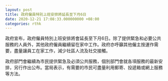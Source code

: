 ```yaml
---
layout: post
title: 政府僱員特別上班安排將延長至下月6日
date: 2020-12-21 17:08:33.000000000 +08:00
categories: rthk
---
```


政府宣布，政府僱員特別上班安排將會延長至下月6日。除了提供緊急和必要公共服務的人員外，其他政府僱員繼續留在家中工作。政府亦呼籲其他僱主按運作需要，盡量讓員工在家工作，減少社區人流及社交接觸。

政府部門會繼續為市民提供緊急及必須公共服務，個別部門會就各項服務的最新安排，另行作出公布。當局表示，有需要的市民可盡量利用郵寄、投遞箱或網上服務等方法。
